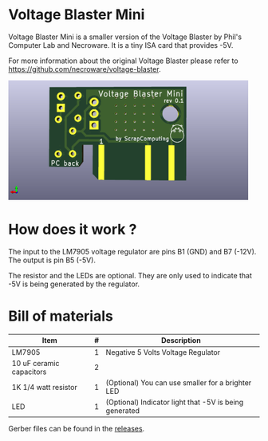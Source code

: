 # Voltage Blaster Mini

Voltage Blaster Mini is a smaller version of the Voltage Blaster by
Phil's Computer Lab and Necroware. It is a tiny ISA card that provides -5V.

For more information about the original Voltage Blaster please refer to <https://github.com/necroware/voltage-blaster>.

<img src='img/voltage-blaster-mini.png' alt='Voltage Blaster Mini PCB' height=240>

# How does it work ?

The input to the LM7905 voltage regulator are pins B1 (GND) and B7 (-12V).
The output is pin B5 (-5V).

The resistor and the LEDs are optional. They are only used to indicate that -5V
is being generated by the regulator.


# Bill of materials

Item                            | #   | Description
--------------------------------|-----|--------------------------------------------------------
LM7905                          | 1   | Negative 5 Volts Voltage Regulator
10 uF ceramic capacitors        | 2   |
1K 1/4 watt resistor            | 1   | (Optional) You can use smaller for a brighter LED
LED                             | 1   | (Optional) Indicator light that -5V is being generated

Gerber files can be found in the [releases](https://github.com/scrapcomputing/voltage-blaster-mini/releases).
